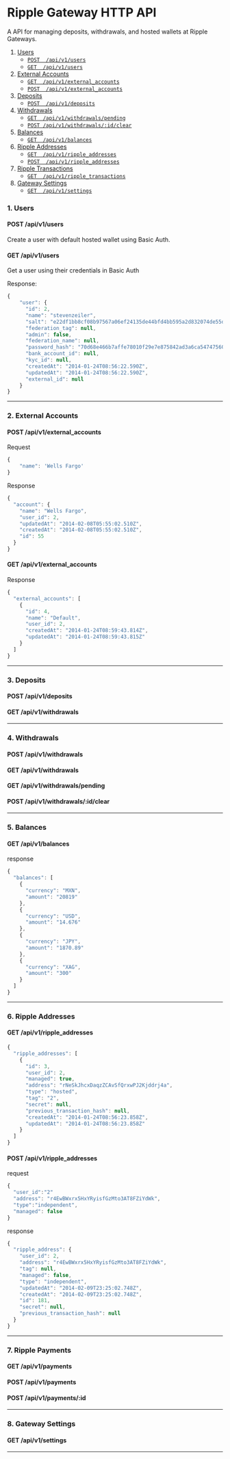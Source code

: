 # Ripple Gateway HTTP API

A API for managing deposits, withdrawals, and hosted wallets at Ripple Gateways.

1. [Users](#1-users)
    + [`POST  /api/v1/users`](#post-apiv1users)
    + [`GET  /api/v1/users`](#get-apiv1users)
2. [External Accounts](#2-externalaccounts)
    + [`GET  /api/v1/external_accounts`](#get-apiv1externalaccounts)
    + [`POST  /api/v1/external_accounts`](#get-apiv1externalaccounts)
3. [Deposits](#3-deposits)
    + [`POST  /api/v1/deposits`](#post-deposits)
4. [Withdrawals](#4-external_withdrawals)
    + [`GET  /api/v1/withdrawals/pending`](#get-apiv1pending)
    + [`POST /api/v1/withdrawals/:id/clear`](#post-apiv1withdrawalsidclear)
5. [Balances](#5-balances)
    + [`GET  /api/v1/balances`](#get-apiv1balances)
6. [Ripple Addresses](#6-ripple-addresses)
    + [`GET  /api/v1/ripple_addresses`](#get-ripple-addresses)
    + [`POST  /api/v1/ripple_addresses`](#post-ripple-addresses)
7. [Ripple Transactions](#7-server-info)
    + [`GET  /api/v1/ripple_transactions`](#get-apiv1status)
8. [Gateway Settings](#8-settings)
    + [`GET  /api/v1/settings`](#get-apiv1settings)

### 1. Users

#### POST /api/v1/users

Create a user with default hosted wallet using Basic Auth.

#### GET /api/v1/users

Get a user using their credentials in Basic Auth

Response:
```js
{
    "user": {
      "id": 2,
      "name": "stevenzeiler",
      "salt": "e22df1bb8cf08b97567a06ef24135de44bfd4bb595a2d832074de55d25c65376",
      "federation_tag": null,
      "admin": false,
      "federation_name": null,
      "password_hash": "70d68e466b7affe78010f29e7e875842ad3a6ca54747560c6b0c60a2d6920850",
      "bank_account_id": null,
      "kyc_id": null,
      "createdAt": "2014-01-24T08:56:22.590Z",
      "updatedAt": "2014-01-24T08:56:22.590Z",
      "external_id": null
    }
}
```
__________

### 2. External Accounts

#### POST /api/v1/external_accounts

Request
```js
{
    "name": 'Wells Fargo'
}
```

Response
```js
{
  "account": {
    "name": "Wells Fargo",
    "user_id": 2,
    "updatedAt": "2014-02-08T05:55:02.510Z",
    "createdAt": "2014-02-08T05:55:02.510Z",
    "id": 55
  }
}
```


#### GET /api/v1/external_accounts

Response
```js
{
  "external_accounts": [
    {
      "id": 4,
      "name": "Default",
      "user_id": 2,
      "createdAt": "2014-01-24T08:59:43.814Z",
      "updatedAt": "2014-01-24T08:59:43.815Z"
    }
  ]
}
```

__________

### 3. Deposits

#### POST /api/v1/deposits
#### GET /api/v1/withdrawals
__________

### 4. Withdrawals

#### POST /api/v1/withdrawals
#### GET /api/v1/withdrawals
#### GET /api/v1/withdrawals/pending
#### POST /api/v1/withdrawals/:id/clear
__________

### 5. Balances

#### GET /api/v1/balances

response

```js
{
  "balances": [
    {
      "currency": "MXN",
      "amount": "20819"
    },
    {
      "currency": "USD",
      "amount": "14.676"
    },
    {
      "currency": "JPY",
      "amount": "1870.89"
    },
    {
      "currency": "XAG",
      "amount": "300"
    }
  ]
}
```
__________

### 6. Ripple Addresses

#### GET /api/v1/ripple_addresses
```js
{
  "ripple_addresses": [
    {
      "id": 3,
      "user_id": 2,
      "managed": true,
      "address": "rNeSkJhcxDaqzZCAvSfQrxwPJ2Kjddrj4a",
      "type": "hosted",
      "tag": "2",
      "secret": null,
      "previous_transaction_hash": null,
      "createdAt": "2014-01-24T08:56:23.858Z",
      "updatedAt": "2014-01-24T08:56:23.858Z"
    }
  ]
}
```

#### POST /api/v1/ripple_addresses

request
```js
{
  "user_id":"2"
  "address": "r4EwBWxrx5HxYRyisfGzMto3AT8FZiYdWk",
  "type":"independent",
  "managed": false
}
```

response
```js
{
  "ripple_address": {
    "user_id": 2,
    "address": "r4EwBWxrx5HxYRyisfGzMto3AT8FZiYdWk",
    "tag": null,
    "managed": false,
    "type": "independent",
    "updatedAt": "2014-02-09T23:25:02.748Z",
    "createdAt": "2014-02-09T23:25:02.748Z",
    "id": 181,
    "secret": null,
    "previous_transaction_hash": null
  }
}
```
__________

### 7. Ripple Payments

#### GET /api/v1/payments
#### POST /api/v1/payments
#### POST /api/v1/payments/:id
__________

### 8. Gateway Settings

#### GET /api/v1/settings
__________

